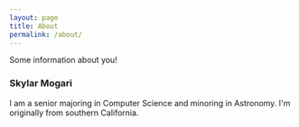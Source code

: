 ```yaml
---
layout: page
title: About
permalink: /about/
---
```


Some information about you!

### Skylar Mogari

I am a senior majoring in Computer Science and minoring in Astronomy. I'm originally from southern California. 

